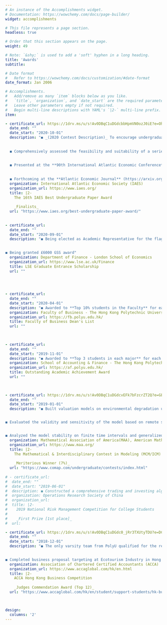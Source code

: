 ```yaml
---
# An instance of the Accomplishments widget.
# Documentation: https://wowchemy.com/docs/page-builder/
widget: accomplishments

# This file represents a page section.
headless: true

# Order that this section appears on the page.
weight: 49

# Note: `&shy;` is used to add a 'soft' hyphen in a long heading.
title: 'Awards'
subtitle:

# Date format
#   Refer to https://wowchemy.com/docs/customization/#date-format
date_format: Jan 2006

# Accomplishments.
#   Add/remove as many `item` blocks below as you like.
#   `title`, `organization`, and `date_start` are the required parameters.
#   Leave other parameters empty if not required.
#   Begin multi-line descriptions with YAML's `|2-` multi-line prefix.
item:

- certificate_url: https://1drv.ms/u/s!Av0DBqC1uDGdcbbHpmVN0ozJ0iE?e=OhkdH3
  date_end: ""
  date_start: "2020-10-01"
  description: "◼ _(2020 Contest Description)_ To encourage undergraduate interest in economic issues, **Andrew W. Lo**, President, and **Philippe Martin**, Vice-President, of the **International Atlantic Economic Society** cordially invite students to compete in the IAES annual undergraduate competition in Washington, D.C., 15-18 October 2020
  
  
  ◼ Comprehensively assessed the feasibility and suitability of a series of Machine Learning (PCA + XgBoost/LightGBM) & Deep Learning (AutoEncoder + GRU/LSTM) models on the predictions of company fundamentals (i.e., the Earnings)
  
  
  ◼ Presented at the **90th International Atlantic Economic Conference**
  
  
  ◼ Forthcoming at the **Atlantic Economic Journal** (https://arxiv.org/abs/2005.13995)"
  organization: International Atlantic Economic Society (IAES)
  organization_url: https://www.iaes.org/
  title: |2-
    The 16th IAES Best Undergraduate Paper Award
    
    _Finalists_
  url: "https://www.iaes.org/best-undergraduate-paper-award/"
  
  
- certificate_url:
  date_end: ""
  date_start: "2020-09-01"
  description: "◼ Being elected as Academic Representative for the flagship MSc Finance Program at LSE
  

◼ Being granted £6000 GSS award"
  organization: Department of Finance - London School of Economics
  organization_url: https://www.lse.ac.uk/Finance
  title: LSE Graduate Entrance Scholarship
  url: ""
  
  
  

- certificate_url:
  date_end: ""
  date_start: "2020-04-01"
  description: "◼ Awarded to **Top 10% students in the Faculty** for each academic year"
  organization: Faculty of Business - The Hong Kong Polytechnic University
  organization_url: https://fb.polyu.edu.hk/
  title: Faculty of Business Dean's List
  url: ""
  
  

- certificate_url:
  date_end: ""
  date_start: "2019-11-01"
  description: "◼ Awarded to **Top 3 students in each major** for each academic year"
  organization: School of Accounting & Finance - The Hong Kong Polytechnic University
  organization_url: https://af.polyu.edu.hk/
  title: Outstanding Academic Achievement Award
  url: ""
  

  
- certificate_url: https://1drv.ms/u/s!Av0DBqC1uDGdcvEFk7bFzcrZT2Q?e=GEdFgR
  date_end: ""
  date_start: "2019-01-01"
  description: "◼ Built valuation models on environmental degradation using Entropy Weight Method combined with Dose-Response Functions


◼ Evaluated the validity and sensitivity of the model based on remote sensing and statistical data from three provinces in China


◼ Analyzed the model stability on finite time intervals and generalized the original model by making time-series adjustments"
  organization: Mathematical Association of America(MAA), American Mathematical Society (AMS), etc.
  organization_url: https://www.maa.org/
  title: |2-
    The Mathematical & Interdisciplinary Contest in Modeling (MCM/ICM) 
    
    _Meriterious Winner (7%)_
  url: "https://www.comap.com/undergraduate/contests/index.html"
  
# - certificate_url: 
#  date_end: ""
#  date_start: "2019-06-01"
#  description: ◼ Constructed a comprehensive trading and investing algorithm based on the techniques of machine/deep learning stock picking, Markowitz's Modern Portfolio Theory (MPT) and Bayesian Shrinkage (Black-Litterman Model).
#  organization: Operations Research Society of China
#  organization_url: 
#  title: |2-
#    2019 National Risk Management Competition for College Students
#    
#    _First Prize [1st place]_
#  url:

- certificate_url: https://1drv.ms/u/s!Av0DBqC1uDGdc0_jRr3TXUtyTDU?e=DCq1km
  date_end: ""
  date_start: "2018-12-01"
  description: "◼ The only varsity team from PolyU qualified for the regional semi-final competition
  

◼ Completed business proposal targeting at Ecotourism Industry in Hong Kong and proposed feasible improvement solutions for the social enterprise (NLPRA), which was commended by the organizing committee"
  organization: Association of Chartered Certified Accountants (ACCA)
  organization_url: https://www.accaglobal.com/hk/en.html
  title: |2-
    ACCA Hong Kong Business Competition
    
    _Judges Commendation Award (Top 12)_
  url: "https://www.accaglobal.com/hk/en/student/support-students/hk-business-competition-2020.html"
  


design:
  columns: '2' 
---
```

